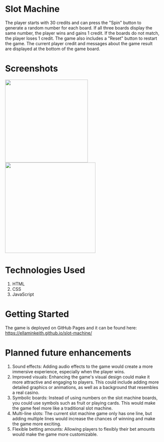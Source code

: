 # Slot Machine

The player starts with 30 credits and can press the "Spin" button to generate a random number for each board. If all three boards display the same number, the player wins and gains 1 credit. If the boards do not match, the player loses 1 credit. The game also includes a "Reset" button to restart the game. The current player credit and messages about the game result are displayed at the bottom of the game board.


# Screenshots

<img src="https://user-images.githubusercontent.com/38363464/235002006-6ce82908-e282-444c-bc50-26fe903e2864.png" width="270">
<img src="https://user-images.githubusercontent.com/38363464/235001975-73633ffe-63a4-41fc-af64-12400a6b0305.png" width="295">


# Technologies Used

1. HTML 
2. CSS 
3. JavaScript


# Getting Started

The game is deployed on GitHub Pages and it can be found here: https://ellaminkeith.github.io/slot-machine/


# Planned future enhancements

1. Sound effects: Adding audio effects to the game would create a more immersive experience, especially when the player wins.
2. Improved visuals: Enhancing the game's visual design could make it more attractive and engaging to players. This could include adding more detailed graphics or animations, as well as a background that resembles a real casino.
3. Symbolic boards: Instead of using numbers on the slot machine boards, you could use symbols such as fruit or playing cards. This would make the game feel more like a traditional slot machine.
4. Multi-line slots: The current slot machine game only has one line, but adding multiple lines would increase the chances of winning and make the game more exciting.
5. Flexible betting amounts: Allowing players to flexibly their bet amounts would make the game more customizable.